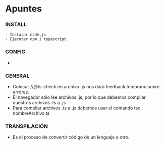# Apuntes

### **INSTALL**

```
- Instalar node.js
- Ejecutar npm i typescript
```
### **CONFIG**
- 

### **GENERAL**
- Colocar //@ts-check en archivo .js nos dará feedback temprano sobre errores.
- El navegador solo lee archivos .js, por lo que debemos compilar nuestros archivos .ts a .js
- Para compilar archivos .ts a .js debemos usar el comando tsc nombreArchivo.ts

### **TRANSPILACIÓN**

- Es el proceso de convertir código de un lenguaje a otro.
